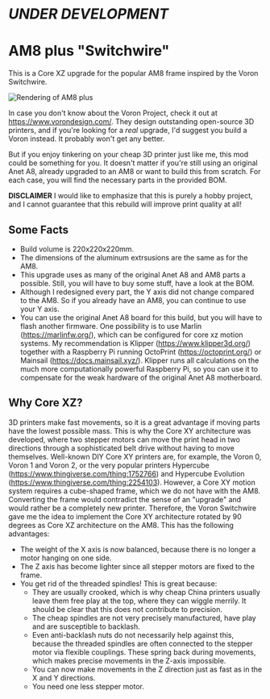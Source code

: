 # *UNDER DEVELOPMENT*

# AM8 plus "Switchwire"
This is a Core XZ upgrade for the popular AM8 frame inspired by the Voron Switchwire.

![Rendering of AM8 plus](https://github.com/maximilian-foerg/AM8-plus-Switchwire/blob/de6ad050a957cc1e82d35bacd7145864ecaa8a1a/Renderings/AM8_plus_Switchwire_2021-Jun-06_10-02-51AM-000_CustomizedView17519671649.png)

In case you don't know about the Voron Project, check it out at https://www.vorondesign.com/. They design outstanding open-source 3D printers, and if you're looking for a *real* upgrade, I'd suggest you build a Voron instead. It probably won't get any better.

But if you enjoy tinkering on your cheap 3D printer just like me, this mod could be something for you. It doesn't matter if you're still using an original Anet A8, already upgraded to an AM8 or want to build this from scratch. For each case, you will find the necessary parts in the provided BOM. 

__DISCLAIMER__
I would like to emphasize that this is purely a hobby project, and I cannot guarantee that this rebuild will improve print quality at all!

## Some Facts
* Build volume is 220x220x220mm.
* The dimensions of the aluminum extrsusions are the same as for the AM8.
* This upgrade uses as many of the original Anet A8 and AM8 parts a possible. Still, you will have to buy some stuff, have a look at the BOM.
* Although I redesigned every part, the Y axis did not change compared to the AM8. So if you already have an AM8, you can continue to use your Y axis.
* You can use the original Anet A8 board for this build, but you will have to flash another firmware. One possibility is to use Marlin (https://marlinfw.org/), which can be configured for core xz motion systems. My recommendation is Klipper (https://www.klipper3d.org/) together with a Raspberry Pi running OctoPrint (https://octoprint.org/) or Mainsail (https://docs.mainsail.xyz/). Klipper runs all calculations on the much more computationally powerful Raspberry Pi, so you can use it to compensate for the weak hardware of the original Anet A8 motherboard.

## Why Core XZ?
3D printers make fast movements, so it is a great advantage if moving parts have the lowest possible mass. This is why the Core XY architecture was developed, where two stepper motors can move the print head in two directions through a sophisticated belt drive without having to move themselves. Well-known DIY Core XY printers are, for example, the Voron 0, Voron 1 and Voron 2, or the very popular printers Hypercube (https://www.thingiverse.com/thing:1752766) and Hypercube Evolution (https://www.thingiverse.com/thing:2254103).
However, a Core XY motion system requires a cube-shaped frame, which we do not have with the AM8. Converting the frame would contradict the sense of an "upgrade" and would rather be a completely new printer. Therefore, the Voron Switchwire gave me the idea to implement the Core XY architecture rotated by 90 degrees as Core XZ architecture on the AM8. This has the following advantages:
* The weight of the X axis is now balanced, because there is no longer a motor hanging on one side.
* The Z axis has become lighter since all stepper motors are fixed to the frame.
* You get rid of the threaded spindles! This is great because:
  * They are usually crooked, which is why cheap China printers usually leave them free play at the top, where they can wiggle merrily. It should be clear that this does not contribute to precision.
  * The cheap spindles are not very precisely manufactured, have play and are susceptible to backlash.
  * Even anti-backlash nuts do not necessarily help against this, because the threaded spindles are often connected to the stepper motor via flexible couplings. These spring back during movements, which makes precise movements in the Z-axis impossible.
  * You can now make movements in the Z direction just as fast as in the X and Y directions.
  * You need one less stepper motor.
